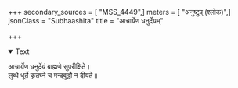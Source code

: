 +++
secondary_sources = [ "MSS_4449",]
meters = [ "अनुष्टुप् (श्लोक)",]
jsonClass = "Subhaashita"
title = "आचार्येण धनुर्देयम्"

+++

<details open><summary>Text</summary>

आचार्येण धनुर्देयं ब्राह्मणे सुपरीक्षिते।  
लुब्धे धूर्ते कृतघ्ने च मन्दबुद्धौ न दीयते॥
</details>
